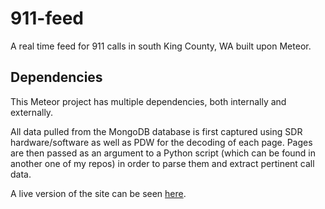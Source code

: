 # 911-feed
A real time feed for 911 calls in south King County, WA built upon Meteor.

## Dependencies
This Meteor project has multiple dependencies, both internally and externally. 

All data pulled from the MongoDB database is first captured using SDR hardware/software as well as PDW for the decoding of each page. Pages are then passed as an argument to a Python script (which can be found in another one of my repos) in order to parse them and extract pertinent call data.

A live version of the site can be seen [here](http://trimed.co).
